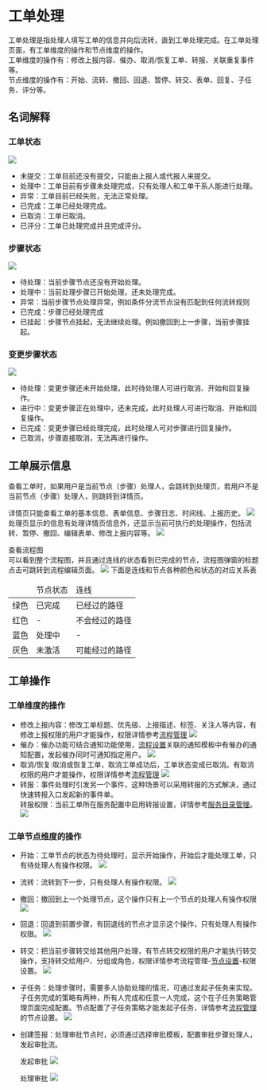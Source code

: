 # 工单处理
工单处理是指处理人填写工单的信息并向后流转，直到工单处理完成。在工单处理页面，有工单维度的操作和节点维度的操作。<br>
工单维度的操作有：修改上报内容、催办、取消/恢复工单、转报、关联重复事件等。<br>
节点维度的操作有：开始、流转、撤回、回退、暂停、转交、表单、回复、子任务、评分等。

## 名词解释
### 工单状态
![](images/工单状态示例.png)
- 未提交：工单目前还没有提交，只能由上报人或代报人来提交。
- 处理中：工单目前有步骤未处理完成，只有处理人和工单干系人能进行处理。
- 异常：工单目前已经失败，无法正常处理。
- 已完成：工单已经处理完成。
- 已取消：工单已取消。
- 已评分：工单已处理完成并且完成评分。

### 步骤状态
![](images/步骤状态示例.png)
- 待处理：当前步骤节点还没有开始处理。
- 处理中：当前处理步骤已开始处理，还未处理完成。
- 异常：当前步骤节点处理异常，例如条件分流节点没有匹配到任何流转规则
- 已完成：步骤已经处理完成
- 已挂起：步骤节点挂起，无法继续处理。例如撤回到上一步骤，当前步骤挂起。

### 变更步骤状态
![](images/变更步骤状态示例.png)
- 待处理：变更步骤还未开始处理，此时待处理人可进行取消、开始和回复操作。
- 进行中：变更步骤正在处理中，还未完成，此时处理人可进行取消、开始和回复操作。
- 已完成：变更步骤已经处理完成，此时处理人可对步骤进行回复操作。
- 已取消，步骤直接取消，无法再进行操作。

## 工单展示信息
查看工单时，如果用户是当前节点（步骤）处理人，会跳转到处理页，若用户不是当前节点（步骤）处理人，则跳转到详情页。

详情页只能查看工单的基本信息、表单信息、步骤日志、时间线、上报历史。
![](images/工单详情页.png)
处理页显示的信息有处理详情页信息外，还显示当前可执行的处理操作，包括流转、暂停、撤回、编辑表单、修改上报内容等。
![](images/工单处理页.png)

查看流程图<br>
可以看到整个流程图，并且通过连线的状态看到已完成的节点，流程图弹窗的标题点击可跳转到流程编辑页面。
![](images/查看流程图.png)
下面是连线和节点各种颜色和状态的对应关系表
<table style="width:80%">
<thead>
    <tr>
        <td></td>
        <td>节点状态</td>
        <td>连线</td>
    </tr>
</thead>
<tbody>
    <tr>
        <td>绿色</td>
        <td>已完成</td>
        <td>已经过的路径</td>
    </tr>
    <tr>
        <td>红色</td>
        <td>-</td>
        <td>不会经过的路径</td>
    </tr>
    <tr>
        <td>蓝色</td>
        <td>处理中</td>
        <td>-</td>
    </tr>
    <tr>
        <td>灰色</td>
        <td>未激活</td>
        <td>可能经过的路径</td>
    </tr>
</tbody>
</table>

## 工单操作
### 工单维度的操作
- 修改上报内容：修改工单标题、优先级、上报描述、标签、关注人等内容，有修改上报权限的用户才能操作，权限详情参考[流程管理](../流程管理/流程管理.md)
  ![](images/修改上报内容.png)
- 催办：催办功能可结合通知功能使用，[流程设置](../流程管理/流程管理.md)关联的通知模板中有催办的通知配置，发起催办同时可通知指定用户。
  ![](images/催办.png)
- 取消/恢复:取消或恢复工单，取消工单成功后，工单状态变成已取消。有取消权限的用户才能操作，权限详情参考[流程管理](../流程管理/流程管理.md)
  ![](images/取消.png)
- 转报：事件处理时引发另一个事件，这种场景可以采用转报的方式解决，通过快速转报入口发起新的事件单。<br>
  转报权限：当前工单所在服务配置中启用转报设置，详情参考[服务目录管理](../服务目录管理/服务目录管理.md)。
  ![](images/转报.gif)
### 工单节点维度的操作
- 开始：工单节点的状态为待处理时，显示开始操作，开始后才能处理工单，只有待处理人有操作权限。
  ![](images/开始.png)
- 流转：流转到下一步，只有处理人有操作权限。
  ![](images/流转.png)
- 撤回：撤回到上一个处理节点，这个操作只有上一个节点的处理人有操作权限
  ![](images/撤回.png)
- 回退：回退到前置步骤，有回退线的节点才显示这个操作，只有处理人有操作权限。
  ![](images/回退.png)
- 转交：把当前步骤转交给其他用户处理，有节点转交权限的用户才能执行转交操作，支持转交给用户、分组或角色，权限详情参考流程管理-[节点设置](../流程管理/流程管理.md)-权限设置。
  ![](images/转交.png)
- 子任务：处理步骤时，需要多人协助处理的情况，可通过发起子任务来实现。子任务完成的策略有两种，所有人完成和任意一人完成，这个在子任务策略管理页面完成配置。节点配置了子任务策略才能发起子任务，详情参考[流程管理](../流程管理/流程管理.md)的节点设置。
  ![](images/子任务.png)
- 创建签报：处理审批节点时，必须通过选择审批模板，配置审批步骤处理人，发起审批流。
    
  发起审批
  ![](images/审批节点_发起审批.png)

  处理审批
  ![](images/审批节点_处理审批.png)